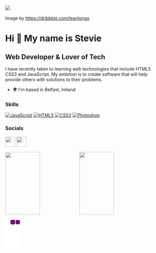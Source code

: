 <img width="500px" src="https://user-images.githubusercontent.com/77494791/203945979-1adb94f1-0b78-4512-822b-1caaa2725ad7.gif" />


Image by https://dribbble.com/leanlongo

Hi 👋 My name is Stevie
=======================

Web Developer & Lover of Tech
-----------------------------

I have recently taken to learning web technologies that include HTML5 CSS3 and JavaScript. My ambition is to create software that will help provide others with solutions to their problems.

* 🌍  I'm based in Belfast, Ireland

### Skills
<p align="left">
<a href="https://developer.mozilla.org/en-US/docs/Web/JavaScript" target="_blank" rel="noreferrer"><img src="https://raw.githubusercontent.com/danielcranney/readme-generator/main/public/icons/skills/javascript-colored.svg" width="36" height="36" alt="JavaScript" /></a>
<a href="https://developer.mozilla.org/en-US/docs/Glossary/HTML5" target="_blank" rel="noreferrer"><img src="https://raw.githubusercontent.com/danielcranney/readme-generator/main/public/icons/skills/html5-colored.svg" width="36" height="36" alt="HTML5" /></a>
<a href="https://www.w3.org/TR/CSS/#css" target="_blank" rel="noreferrer"><img src="https://raw.githubusercontent.com/danielcranney/readme-generator/main/public/icons/skills/css3-colored.svg" width="36" height="36" alt="CSS3" /></a>
<a href="https://www.adobe.com/uk/products/photoshop.html" target="_blank" rel="noreferrer"><img src="https://raw.githubusercontent.com/danielcranney/readme-generator/main/public/icons/skills/photoshop-colored.svg" width="36" height="36" alt="Photoshop" /></a>
</p>

### Socials

<p align="left"></a> <a href="https://www.github.com/gillen82" target="_blank" rel="noreferrer"><img src="https://raw.githubusercontent.com/danielcranney/readme-generator/main/public/icons/socials/github.svg" width="32" height="32" /></a> <a href="https://www.linkedin.com/in/stephen-gillen-a92487210/" target="_blank" rel="noreferrer"><img src="https://raw.githubusercontent.com/danielcranney/readme-generator/main/public/icons/socials/linkedin.svg" width="32" height="32" /></a></p>

<img align="left" width="47%" height="200px" src="https://github-readme-stats.vercel.app/api?username=gillen82&show_icons=true&theme=radical" />
<img align="left" width="47%" height="200px" src="https://github-readme-stats.vercel.app/api/top-langs/?username=gillen82&layout=compact" />


![snake gif](https://github.com/gillen82/gillen82/blob/output/github-contribution-grid-snake.gif)

